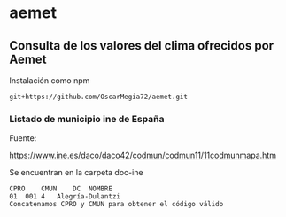 # aemet
## Consulta de los valores del clima ofrecidos por Aemet

Instalación como npm
```
git+https://github.com/OscarMegia72/aemet.git
```

### Listado de municipio ine de España
Fuente:

https://www.ine.es/daco/daco42/codmun/codmun11/11codmunmapa.htm

Se encuentran en la carpeta doc-ine
```
CPRO	CMUN	DC	NOMBRE
01	001	4	Alegría-Dulantzi
Concatenamos CPRO y CMUN para obtener el código válido
```